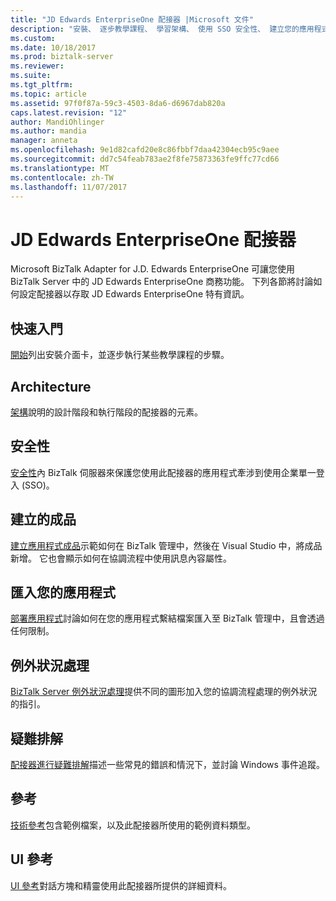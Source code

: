 ```yaml
---
title: "JD Edwards EnterpriseOne 配接器 |Microsoft 文件"
description: "安裝、 逐步教學課程、 學習架構、 使用 SSO 安全性、 建立您的應用程式、 匯入繫結檔案，以及加入例外狀況處理時使用 BizTalk Adapter for J.D. Edwards EnterpriseOne，BizTalk Server 中"
ms.custom: 
ms.date: 10/18/2017
ms.prod: biztalk-server
ms.reviewer: 
ms.suite: 
ms.tgt_pltfrm: 
ms.topic: article
ms.assetid: 97f0f87a-59c3-4503-8da6-d6967dab820a
caps.latest.revision: "12"
author: MandiOhlinger
ms.author: mandia
manager: anneta
ms.openlocfilehash: 9e1d82cafd20e8c86fbbf7daa42304ecb95c9aee
ms.sourcegitcommit: dd7c54feab783ae2f8fe75873363fe9ffc77cd66
ms.translationtype: MT
ms.contentlocale: zh-TW
ms.lasthandoff: 11/07/2017
---
```

# <a name="jd-edwards-enterpriseone-adapter"></a>JD Edwards EnterpriseOne 配接器
Microsoft BizTalk Adapter for J.D. Edwards EnterpriseOne 可讓您使用 BizTalk Server 中的 JD Edwards EnterpriseOne 商務功能。 下列各節將討論如何設定配接器以存取 JD Edwards EnterpriseOne 特有資訊。  
  
## <a name="get-started"></a>快速入門
[開始](../core/getting-started-with-biztalk-adapter-for-jd-edwards-enterpriseone.md)列出安裝介面卡，並逐步執行某些教學課程的步驟。

## <a name="architecture"></a>Architecture
[架構](../core/architecture-of-biztalk-adapter-for-jd-edwards-enterpriseone.md)說明的設計階段和執行階段的配接器的元素。

## <a name="security"></a>安全性
[安全性](../core/security-in-biztalk-adapter-for-jd-edwards-enterpriseone.md)內 BizTalk 伺服器來保護您使用此配接器的應用程式牽涉到使用企業單一登入 (SSO)。

## <a name="create-the-artifacts"></a>建立的成品
[建立應用程式成品](../core/developing-applications2.md)示範如何在 BizTalk 管理中，然後在 Visual Studio 中，將成品新增。 它也會顯示如何在協調流程中使用訊息內容屬性。

## <a name="import-your-app"></a>匯入您的應用程式
[部署應用程式](../core/deploying-biztalk-adapter-for-jd-edwards-enterpriseone.md)討論如何在您的應用程式繫結檔案匯入至 BizTalk 管理中，且會透過任何限制。 

## <a name="exception-handling"></a>例外狀況處理
[BizTalk Server 例外狀況處理](../core/using-biztalk-server-exception-handling3.md)提供不同的圖形加入您的協調流程處理的例外狀況的指引。

## <a name="troubleshooting"></a>疑難排解
[配接器進行疑難排解](../core/troubleshooting-jd-edwards-enterpriseone.md)描述一些常見的錯誤和情況下，並討論 Windows 事件追蹤。

## <a name="reference"></a>參考
[技術參考](../core/technical-reference6.md)包含範例檔案，以及此配接器所使用的範例資料類型。

## <a name="ui-reference"></a>UI 參考
[UI 參考](../core/ui-reference-for-biztalk-adapter-for-jd-edwards-enterpriseone.md)對話方塊和精靈使用此配接器所提供的詳細資料。 